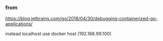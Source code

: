 ### from
https://blog.jetbrains.com/go/2018/04/30/debugging-containerized-go-applications/

instead localhost use docker host (192.168.99.100)
